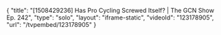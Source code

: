 {
    "title": "[1508429236] Has Pro Cycling Screwed Itself? | The GCN Show Ep. 242",
    "type": "solo",
    "layout": "iframe-static",
    "videoId": "123178905",
    "url": "\/tvpembed\/123178905"
}